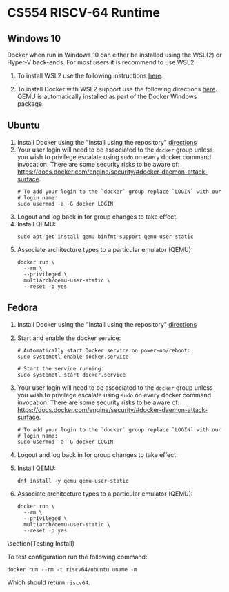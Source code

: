 # CS554 RISCV-64 Runtime #

## Windows 10

Docker when run in Windows 10 can either be installed using the WSL(2)
or Hyper-V back-ends. For most users it is recommend to use WSL2.

1. To install WSL2 use the following instructions
   [here](https://docs.microsoft.com/en-us/windows/wsl/install).

2. To install Docker with WSL2 support use the following directions
   [here](https://docs.docker.com/desktop/windows/install/). QEMU is
   automatically installed as part of the Docker Windows package.

## Ubuntu

1. Install Docker using the "Install using the repository"
   [directions](https://docs.docker.com/engine/install/ubuntu/)
1. Your user login will need to be associated to the `docker` group
   unless you wish to privilege escalate using `sudo` on every docker
   command invocation. There are some security risks to be aware of:
   https://docs.docker.com/engine/security/#docker-daemon-attack-surface.
   ```
   # To add your login to the `docker` group replace `LOGIN` with our
   # login name:
   sudo usermod -a -G docker LOGIN
   ```
1. Logout and log back in for group changes to take effect.
1. Install QEMU:
   ```
   sudo apt-get install qemu binfmt-support qemu-user-static
   ```
1. Associate architecture types to a particular emulator (QEMU):
   ```
   docker run \
     --rm \
     --privileged \
     multiarch/qemu-user-static \
     --reset -p yes
   ```

## Fedora

1. Install Docker using the "Install using the repository"
[directions](https://docs.docker.com/engine/install/fedora/)

1. Start and enable the docker service:
   ```
   # Automatically start Docker service on power-on/reboot:
   sudo systemctl enable docker.service

   # Start the service running:
   sudo systemctl start docker.service
   ```
1. Your user login will need to be associated to the `docker` group
   unless you wish to privilege escalate using `sudo` on every docker
   command invocation. There are some security risks to be aware of:
   https://docs.docker.com/engine/security/#docker-daemon-attack-surface.
   ```
   # To add your login to the `docker` group replace `LOGIN` with our
   # login name:
   sudo usermod -a -G docker LOGIN
   ```
1. Logout and log back in for group changes to take effect.
1. Install QEMU:
   ```
   dnf install -y qemu qemu-user-static
   ```
1. Associate architecture types to a particular emulator (QEMU):
   ```
   docker run \
     --rm \
     --privileged \
     multiarch/qemu-user-static \
     --reset -p yes
   ```

\section{Testing Install}

To test configuration run the following command:
```
docker run --rm -t riscv64/ubuntu uname -m
```
Which should return `riscv64`.
